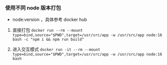 
### 使用不同 node 版本打包

- node:version ，具体参考 docker hub

1. 直接打包
`docker run --rm --mount type=bind,source="$PWD",target=/usr/src/app -w /usr/src/app node:16 bash -c "npm i && npm run build"`

2. 进入交互模式
`docker run -it --rm --mount type=bind,source="$PWD",target=/usr/src/app -w /usr/src/app node:16 bash`